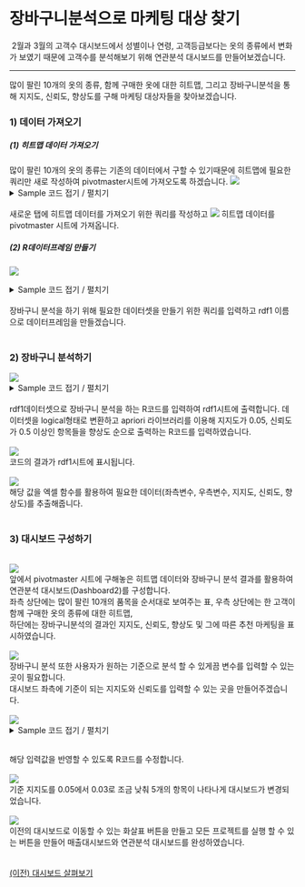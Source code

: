 
# 장바구니분석으로 마케팅 대상 찾기


&nbsp;2월과 3월의 고객수 대시보드에서 성별이나 연령, 고객등급보다는 옷의 종류에서 변화가 보였기 때문에 고객수를 분석해보기 위해 연관분석 대시보드를 만들어보겠습니다.

---

많이 팔린 10개의 옷의 종류, 함께 구매한 옷에 대한 히트맵, 그리고 장바구니분석을 통해 지지도, 신뢰도, 향상도를 구해 마케팅 대상자들을 찾아보겠습니다.

<h3>1) 데이터 가져오기</h3>
<h5>(1) 히트맵 데이터 가져오기</h5>
많이 팔린 10개의 옷의 종류는 기존의 데이터에서 구할 수 있기때문에 히트맵에 필요한 쿼리만 새로 작성하여 pivotmaster시트에 가져오도록 하겠습니다.
<img src="https://user-images.githubusercontent.com/57983744/204942655-42309db2-3782-4dc8-a2a4-61d3d2820d31.png">
<br>
<details>
<summary> Sample 코드 접기 / 펼치기 </summary>

```

  SELECT ITEM
      , COUNT(DISTINCT CASE WHEN CUST_ID IN (SELECT CUST_ID FROM crm_mart_hj.sample WHERE ITEM = 'ACC' GROUP BY CUST_ID) THEN CUST_ID ELSE NULL END) AS ACC
      , COUNT(DISTINCT CASE WHEN CUST_ID IN (SELECT CUST_ID FROM crm_mart_hj.sample WHERE ITEM = '기타' GROUP BY CUST_ID) THEN CUST_ID ELSE NULL END) AS 기타
      , COUNT(DISTINCT CASE WHEN CUST_ID IN (SELECT CUST_ID FROM crm_mart_hj.sample WHERE ITEM = '다운' GROUP BY CUST_ID) THEN CUST_ID ELSE NULL END) AS 다운
      , COUNT(DISTINCT CASE WHEN CUST_ID IN (SELECT CUST_ID FROM crm_mart_hj.sample WHERE ITEM = '데님' GROUP BY CUST_ID) THEN CUST_ID ELSE NULL END) AS 데님
      , COUNT(DISTINCT CASE WHEN CUST_ID IN (SELECT CUST_ID FROM crm_mart_hj.sample WHERE ITEM = '바지' GROUP BY CUST_ID) THEN CUST_ID ELSE NULL END) AS 바지
      , COUNT(DISTINCT CASE WHEN CUST_ID IN (SELECT CUST_ID FROM crm_mart_hj.sample WHERE ITEM = '반바지' GROUP BY CUST_ID) THEN CUST_ID ELSE NULL END) AS 반바지
      , COUNT(DISTINCT CASE WHEN CUST_ID IN (SELECT CUST_ID FROM crm_mart_hj.sample WHERE ITEM = '블라우스' GROUP BY CUST_ID) THEN CUST_ID ELSE NULL END) AS 블라우스
      , COUNT(DISTINCT CASE WHEN CUST_ID IN (SELECT CUST_ID FROM crm_mart_hj.sample WHERE ITEM = '스웨터' GROUP BY CUST_ID) THEN CUST_ID ELSE NULL END) AS 스웨터
      , COUNT(DISTINCT CASE WHEN CUST_ID IN (SELECT CUST_ID FROM crm_mart_hj.sample WHERE ITEM = '우븐셔츠' GROUP BY CUST_ID) THEN CUST_ID ELSE NULL END) AS 우븐셔츠
      , COUNT(DISTINCT CASE WHEN CUST_ID IN (SELECT CUST_ID FROM crm_mart_hj.sample WHERE ITEM = '우븐조끼' GROUP BY CUST_ID) THEN CUST_ID ELSE NULL END) AS 우븐조끼
      , COUNT(DISTINCT CASE WHEN CUST_ID IN (SELECT CUST_ID FROM crm_mart_hj.sample WHERE ITEM = '원피스' GROUP BY CUST_ID) THEN CUST_ID ELSE NULL END) AS 원피스
      , COUNT(DISTINCT CASE WHEN CUST_ID IN (SELECT CUST_ID FROM crm_mart_hj.sample WHERE ITEM = '자켓' GROUP BY CUST_ID) THEN CUST_ID ELSE NULL END) AS 자켓
      , COUNT(DISTINCT CASE WHEN CUST_ID IN (SELECT CUST_ID FROM crm_mart_hj.sample WHERE ITEM = '점퍼' GROUP BY CUST_ID) THEN CUST_ID ELSE NULL END) AS 점퍼
      , COUNT(DISTINCT CASE WHEN CUST_ID IN (SELECT CUST_ID FROM crm_mart_hj.sample WHERE ITEM = '코트' GROUP BY CUST_ID) THEN CUST_ID ELSE NULL END) AS 코트
      , COUNT(DISTINCT CASE WHEN CUST_ID IN (SELECT CUST_ID FROM crm_mart_hj.sample WHERE ITEM = '특종' GROUP BY CUST_ID) THEN CUST_ID ELSE NULL END) AS 특종
      , COUNT(DISTINCT CASE WHEN CUST_ID IN (SELECT CUST_ID FROM crm_mart_hj.sample WHERE ITEM = '티셔츠' GROUP BY CUST_ID) THEN CUST_ID ELSE NULL END) AS 티셔츠
   FROM crm_mart_hj.sample
  where 1=1
 [and GENDER in ($$pivotmaster!B1$$)]
 [and AGE in ($$pivotmaster!C1$$)]
 [and GRADE in ($$pivotmaster!D1$$)]
 [and ITEM in ($$pivotmaster!E1$$)]
 [and SALE_DT in ($$pivotmaster!F1$$)]
  GROUP BY ITEM

```

</details><br>
새로운 탭에 히트맵 데이터를 가져오기 위한 쿼리를 작성하고 
<img src="https://user-images.githubusercontent.com/57983744/204942658-122d1cbf-eb1c-4edc-b34d-66d0b59e4a59.png">
히트맵 데이터를 pivotmaster 시트에 가져옵니다.
<h5>(2) R데이터프레임 만들기</h5>

<img src="https://user-images.githubusercontent.com/57983744/204942659-9b2f796b-859f-4235-aae9-3aec537498e0.png"><br>
<details>
<summary> Sample 코드 접기 / 펼치기 </summary>

```

  SELECT CUST_ID
     , MAX(CASE WHEN ITEM = '다운' THEN 1 ELSE 0 END) AS '다운' 
     , MAX(CASE WHEN ITEM = '데님' THEN 1 ELSE 0 END) AS '데님' 
     , MAX(CASE WHEN ITEM = '바지' THEN 1 ELSE 0 END) AS '바지' 
     , MAX(CASE WHEN ITEM = '반바지' THEN 1 ELSE 0 END) AS '반바지' 
     , MAX(CASE WHEN ITEM = '블라우스' THEN 1 ELSE 0 END) AS '블라우스' 
     , MAX(CASE WHEN ITEM = '스웨터' THEN 1 ELSE 0 END) AS '스웨터' 
     , MAX(CASE WHEN ITEM = '우븐셔츠' THEN 1 ELSE 0 END) AS '우븐셔츠' 
     , MAX(CASE WHEN ITEM = '우븐조끼' THEN 1 ELSE 0 END) AS '우븐조끼' 
     , MAX(CASE WHEN ITEM = '원피스' THEN 1 ELSE 0 END) AS '원피스' 
     , MAX(CASE WHEN ITEM = '자켓' THEN 1 ELSE 0 END) AS '자켓' 
     , MAX(CASE WHEN ITEM = '점퍼' THEN 1 ELSE 0 END) AS '점퍼' 
     , MAX(CASE WHEN ITEM = '코트' THEN 1 ELSE 0 END) AS '코트' 
     , MAX(CASE WHEN ITEM = '특종' THEN 1 ELSE 0 END) AS '특종' 
     , MAX(CASE WHEN ITEM = '티셔츠' THEN 1 ELSE 0 END) AS '티셔츠' 
     , MAX(CASE WHEN ITEM = 'ACC' THEN 1 ELSE 0 END) AS 'ACC' 
     , MAX(CASE WHEN ITEM = '기타' THEN 1 ELSE 0 END) AS '기타' 
  FROM crm_mart_hj.sample
WHERE 1=1
 [and GENDER in ($$pivotmaster!B1$$)]
 [and AGE in ($$pivotmaster!C1$$)]
 [and GRADE in ($$pivotmaster!D1$$)]
 [and ITEM in ($$pivotmaster!E1$$)]
 [and SALE_DT in ($$pivotmaster!F1$$)]
 GROUP BY CUST_ID

```

</details><br>
장바구니 분석을 하기 위해 필요한 데이터셋을 만들기 위한 쿼리를 입력하고 rdf1 이름으로 데이터프레임을 만들겠습니다.<br>
<br>
<h3>2) 장바구니 분석하기</h3>
<img src="https://user-images.githubusercontent.com/57983744/204942663-37b81379-9a2f-4172-ad1b-21f46faef1f6.png"><br>
<details>
<summary> Sample 코드 접기 / 펼치기 </summary>

<code>

library(arules)<br>
rdf1$CUST_ID<-NULL<br>
rdf1$AUTOSEQ<-NULL<br>
dat<-as.data.frame(sapply(rdf1,as.logical))<br>
dat<-as(dat,"transactions")<br>
rule<-apriori(dat,control=list(verbos=F),parameter=list(support  0.05, confidence = 0.5, minlen=2))<br>
rule<-sort(rule,by='lift')<br>
result<-inspect(rule)


</code>

</details><br>
rdf1데이터셋으로 장바구니 분석을 하는 R코드를 입력하여 rdf1시트에 출력합니다.
데이터셋을 logical형태로 변환하고 apriori 라이브러리를 이용해 지지도가 0.05, 신뢰도가 0.5 이상인 항목들을 향상도 순으로 출력하는 R코드를 입력하였습니다.
<br><br>
<img src="https://user-images.githubusercontent.com/57983744/204942665-484aff6b-675d-4028-b276-96f54371270b.png">
<br>
코드의 결과가 rdf1시트에 표시됩니다.
<br><br>
<img src="https://user-images.githubusercontent.com/57983744/204942667-35419e1a-34a2-4fe7-a39a-8b309ce863ec.png">
<br>
해당 값을 엑셀 함수를 활용하여 필요한 데이터(좌측변수, 우측변수, 지지도, 신뢰도, 향상도)를 추출해줍니다.
<br><br>
<h3>3) 대시보드 구성하기</h3>
<br>
<img src="https://user-images.githubusercontent.com/57983744/204942668-cdc203ff-4168-4d81-b076-685c1c848707.png">
<br>
앞에서 pivotmaster 시트에 구해놓은 히트맵 데이터와 장바구니 분석 결과를 활용하여 연관분석 대시보드(Dashboard2)를 구성합니다.<br>
좌측 상단에는 많이 팔린 10개의 품목을 순서대로 보여주는 표, 우측 상단에는 한 고객이 함께 구매한 옷의 종류에 대한 히트맵, <br>하단에는 장바구니분석의 결과인 지지도, 신뢰도, 향상도 및 그에 따른 추천 마케팅을 표시하였습니다.
<br><br>
<img src="https://user-images.githubusercontent.com/57983744/204942670-bfb991b7-c543-4711-b884-4e78e73c8615.png">
<br>
장바구니 분석 또한 사용자가 원하는 기준으로 분석 할 수 있게끔 변수를 입력할 수 있는 곳이 필요합니다.<br>대시보드 좌측에 기준이 되는 지지도와 신뢰도를 입력할 수 있는 곳을 만들어주겠습니다. 
<br><br>
<img src="https://user-images.githubusercontent.com/57983744/204942673-f30b064d-4dd8-4879-8d27-8aed26f5715d.png">
<br>
<details>
<summary> Sample 코드 접기 / 펼치기 </summary>

```

library(arules)
rdf1$CUST_ID<-NULL
rdf1$AUTOSEQ<-NULL
dat<-as.data.frame(sapply(rdf1,as.logical))
dat<-as(dat,"transactions")
rule<-apriori(dat,control=list(verbos=F),parameter=list(support = [[##Dashboard2!C27##]], confidence = [[##Dashboard2!C29##]],minlen=2))
rule<-sort(rule,by='lift')
result<-inspect(rule)



```

</details><br>

해당 입력값을 반영할 수 있도록 R코드를 수정합니다.<br><br>
<img src="https://user-images.githubusercontent.com/57983744/204942675-9163b5a4-4418-4a10-b267-3f5796c1093b.png">
<br>
기준 지지도를 0.05에서 0.03로 조금 낮춰 5개의 항목이 나타나게 대시보드가 변경되었습니다.
<br><br>
<img src="https://user-images.githubusercontent.com/57983744/204942678-a0bb5f4c-1fb6-4d17-b7fc-2e0e2ffe3407.png">
<br>
이전의 대시보드로 이동할 수 있는 화살표 버튼을 만들고 모든 프로젝트를 실행 할 수 있는 버튼을 만들어 매출대시보드와 연관분석 대시보드를 완성하였습니다.
<br><br><br>
<a href="/XLIG/2.사용자매뉴얼/3.데이터 분석 해보기/2.대시보드 살펴보기/">(이전) 대시보드 살펴보기</a>